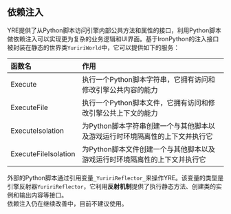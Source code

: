 ﻿## 依赖注入
YRE提供了从Python脚本访问引擎内部公共方法和属性的接口，利用Python脚本做依赖注入可以实现更为复杂的业务逻辑和UI界面。基于IronPython的注入接口被封装在静态的世界类`YuririWorld`中，它可以提供如下的服务：

| 函数名 | 作用 |
| :-------- | :-------- |
| Execute | 执行一个Python脚本字符串，它拥有访问和修改引擎公共内容的能力 |
| ExecuteFile | 执行一个Python脚本文件，它拥有访问和修改引擎公共上下文的能力 |
| ExecuteIsolation | 为Python脚本字符串创建一个与其他脚本以及游戏运行时环境隔离性的上下文并执行它 |
| ExecuteFileIsolation | 为Python脚本文件创建一个与其他脚本以及游戏运行时环境隔离性的上下文并执行它 |

外部的Python脚本通过引用变量`_YuririReflector_`来操作YRE。该变量的类型是引擎反射器`YuririReflector`，它利用**反射机制**提供了执行静态方法、创建类的实例和输出内容等接口。<br/>
依赖注入仍在继续改善中，目前不建议使用。
